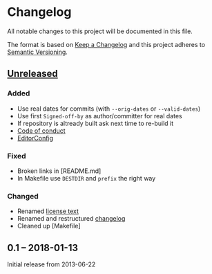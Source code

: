 #   Changelog

All notable changes to this project will be documented in this file.

The format is based on [Keep a Changelog](http://keepachangelog.com/en/1.0.0/)
and this project adheres to [Semantic Versioning](http://semver.org/spec/v2.0.0.html).


##  [Unreleased]


### Added

*   Use real dates for commits (with `--orig-dates` or `--valid-dates`)
*   Use first `Signed-off-by` as author/committer for real dates
*   If repository is altready built ask next time to re-build it
*   [Code of conduct](CODE_OF_CONDUCT.md)
*   [EditorConfig](.editorconfig)


### Fixed

*   Broken links in [README.md]
*   In Makefile use `DESTDIR` and `prefix` the right way


### Changed

*   Renamed [license text](LICENSE)
*   Renamed and restructured [changelog](CHANGELOG.md)
*   Cleaned up [Makefile]


##  0.1 – 2018-01-13

Initial release from 2013-06-22


[Unreleased]: https://github.com/c3e/docpatch/compare/0.1...HEAD
